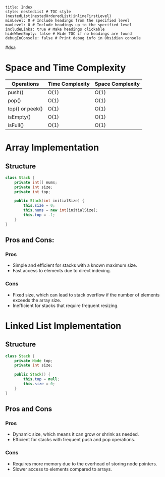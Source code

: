 ```table-of-contents
title: Index
style: nestedList # TOC style (nestedList|nestedOrderedList|inlineFirstLevel)
minLevel: 0 # Include headings from the specified level
maxLevel: 0 # Include headings up to the specified level
includeLinks: true # Make headings clickable
hideWhenEmpty: false # Hide TOC if no headings are found
debugInConsole: false # Print debug info in Obsidian console
```
#dsa 
# Space and Time Complexity
| ****Operations**** | ****Time Complexity**** | ****Space Complexity**** |
| ------------------ | ----------------------- | ------------------------ |
| push()             | O(1)                    | O(1)                     |
| pop()              | O(1)                    | O(1)                     |
| top() or peek()    | O(1)                    | O(1)                     |
| isEmpty()          | O(1)                    | O(1)                     |
| isFull()           | O(1)                    | O(1)                     |
# Array Implementation

## Structure
```java
class Stack {
	private int[] nums;
	private int size;
	private int top;

	public Stack(int initialSize) {
		this.size = 0;
		this.nums = new int[initialSize];
		this.top = -1;
	}
}
```

## Pros and Cons:
### Pros
- Simple and efficient for stacks with a known maximum size.
- Fast access to elements due to direct indexing.
### Cons
- Fixed size, which can lead to stack overflow if the number of elements exceeds the array size.
- Inefficient for stacks that require frequent resizing.
# Linked List Implementation

## Structure
```java
class Stack {
	private Node top;
	private int size;

	public Stack() {
		this.top = null;
		this.size = 0;
	}
}
```

## Pros and Cons

### Pros
- Dynamic size, which means it can grow or shrink as needed.
- Efficient for stacks with frequent push and pop operations.
### Cons
- Requires more memory due to the overhead of storing node pointers.
- Slower access to elements compared to arrays.